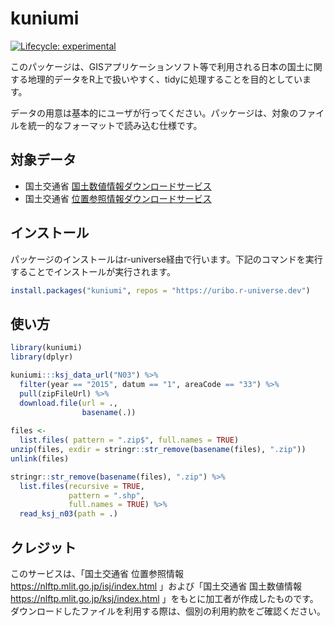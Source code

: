 
<!-- README.md is generated from README.Rmd. Please edit that file -->

# kuniumi

<!-- badges: start -->

[![Lifecycle:
experimental](https://img.shields.io/badge/lifecycle-experimental-orange.svg)](https://www.tidyverse.org/lifecycle/#experimental)
<!-- badges: end -->

このパッケージは、GISアプリケーションソフト等で利用される日本の国土に関する地理的データをR上で扱いやすく、tidyに処理することを目的としています。

データの用意は基本的にユーザが行ってください。パッケージは、対象のファイルを統一的なフォーマットで読み込む仕様です。

## 対象データ

-   国土交通省
    [国土数値情報ダウンロードサービス](https://nlftp.mlit.go.jp/ksj/)
-   国土交通省
    [位置参照情報ダウンロードサービス](https://nlftp.mlit.go.jp/isj/index.html)

## インストール

パッケージのインストールはr-universe経由で行います。下記のコマンドを実行することでインストールが実行されます。

``` r
install.packages("kuniumi", repos = "https://uribo.r-universe.dev")
```

## 使い方

``` r
library(kuniumi)
library(dplyr)

kuniumi:::ksj_data_url("N03") %>% 
  filter(year == "2015", datum == "1", areaCode == "33") %>% 
  pull(zipFileUrl) %>% 
  download.file(url = .,
                basename(.))
  
files <- 
  list.files( pattern = ".zip$", full.names = TRUE)
unzip(files, exdir = stringr::str_remove(basename(files), ".zip"))
unlink(files)

stringr::str_remove(basename(files), ".zip") %>% 
  list.files(recursive = TRUE, 
             pattern = ".shp", 
             full.names = TRUE) %>% 
  read_ksj_n03(path = .)
```

## クレジット

このサービスは、「国土交通省 位置参照情報
<https://nlftp.mlit.go.jp/isj/index.html> 」および「国土交通省
国土数値情報 <https://nlftp.mlit.go.jp/ksj/index.html>
」をもとに加工者が作成したものです。
ダウンロードしたファイルを利用する際は、個別の利用約款をご確認ください。
